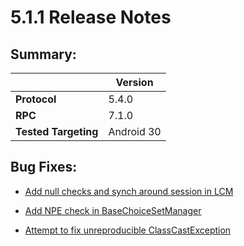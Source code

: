 # 5.1.1 Release Notes

## Summary:
||Version|
|--|--|
| **Protocol** | 5.4.0
| **RPC** | 7.1.0
| **Tested Targeting** | Android 30


## Bug Fixes:

- [Add null checks and synch around session in LCM](https://github.com/smartdevicelink/sdl_java_suite/pull/1659)

- [Add NPE check in BaseChoiceSetManager](https://github.com/smartdevicelink/sdl_java_suite/pull/1648)

- [Attempt to fix unreproducible ClassCastException](https://github.com/smartdevicelink/sdl_java_suite/pull/1660)





